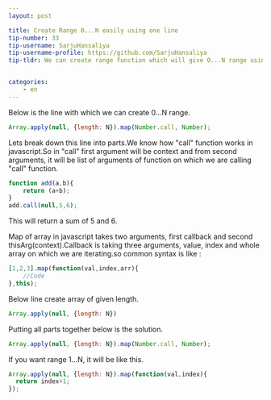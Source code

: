 ```yaml
---
layout: post

title: Create Range 0...N easily using one line
tip-number: 33
tip-username: SarjuHansaliya
tip-username-profile: https://github.com/SarjuHansaliya
tip-tldr: We can create range function which will give 0...N range using one line only


categories:
    - en
---
```


Below is the line with which we can create 0...N range.

```js
Array.apply(null, {length: N}).map(Number.call, Number);
```

Lets break down this line into parts.We know how "call" function works in javascript.So in "call" first argument will be context and from second arguments, it will be list of arguments of function on which we are calling "call" function.

```js
function add(a,b){
    return (a+b);
}
add.call(null,5,6);
```
This will return a sum of 5 and 6.

Map of array in javascript takes two arguments, first callback and second thisArg(context).Callback is taking three arguments, value, index and whole array on which we are iterating.so common syntax is like : 

```js
[1,2,3].map(function(val,index,arr){
    //Code
},this);
```
Below line create array of given length.

```js
Array.apply(null, {length: N})
```
Putting all parts together below is the solution.

```js
Array.apply(null, {length: N}).map(Number.call, Number);
```

If you want range 1...N, it will be like this.

```js
Array.apply(null, {length: N}).map(function(val,index){
  return index+1;  
});
```